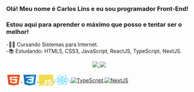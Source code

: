 ### Olá! Meu nome é Carlos Lins e eu sou programador Front-End!
### Estou aqui para aprender o máximo que posso e tentar ser o melhor!

-🧑‍💻 Cursando Sistemas para Internet.
<br />
-📚 Estudando: HTML5, CSS3, JavaScript, ReactJS, TypeScript, NextJS.

<div align="center">
  <a href="https://github.com/ZekLicby">
  <img height="160em" src="https://github-readme-stats.vercel.app/api?username=ZekLicby&show_icons=true&theme=dracula&include_all_commits=true&count_private=true"/>
  <img height="160em" src="https://github-readme-stats.vercel.app/api/top-langs/?username=ZekLicby&layout=compact&langs_count=7&theme=dracula"/>
</div>

<div style="display: inline_block"><br>

  <img align="center" alt="HTML5" height="30" width="40" src="https://raw.githubusercontent.com/devicons/devicon/master/icons/html5/html5-original.svg">

  <img align="center" alt="CSS3" height="30" width="40" src="https://raw.githubusercontent.com/devicons/devicon/master/icons/css3/css3-original.svg">

  <img align="center" alt="JS" height="30" width="40" src="https://raw.githubusercontent.com/devicons/devicon/master/icons/javascript/javascript-plain.svg">

  <img align="center" alt="ReactJS" height="30" width="40" src="https://raw.githubusercontent.com/devicons/devicon/master/icons/react/react-original.svg">

  <img align="center" alt="TypeScript" height="30" width="40" src="https://cdn.jsdelivr.net/gh/devicons/devicon/icons/typescript/typescript-plain.svg">

  <img align="center" alt="NextJS" height="30" width="40" src="https://cdn.jsdelivr.net/gh/devicons/devicon/icons/nextjs/nextjs-original-wordmark.svg"  />
</div>


